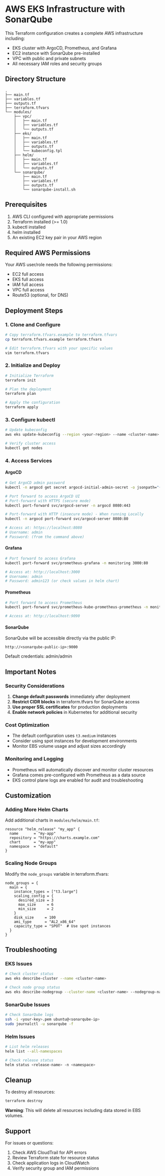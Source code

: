 # AWS EKS Infrastructure with SonarQube

This Terraform configuration creates a complete AWS infrastructure including:
- EKS cluster with ArgoCD, Prometheus, and Grafana
- EC2 instance with SonarQube pre-installed
- VPC with public and private subnets
- All necessary IAM roles and security groups

## Directory Structure

```
.
├── main.tf
├── variables.tf
├── outputs.tf
├── terraform.tfvars
└── modules/
    ├── vpc/
    │   ├── main.tf
    │   ├── variables.tf
    │   └── outputs.tf
    ├── eks/
    │   ├── main.tf
    │   ├── variables.tf
    │   ├── outputs.tf
    │   └── kubeconfig.tpl
    ├── helm/
    │   ├── main.tf
    │   ├── variables.tf
    │   └── outputs.tf
    └── sonarqube/
        ├── main.tf
        ├── variables.tf
        ├── outputs.tf
        └── sonarqube-install.sh
```

## Prerequisites

1. AWS CLI configured with appropriate permissions
2. Terraform installed (>= 1.0)
3. kubectl installed
4. helm installed
5. An existing EC2 key pair in your AWS region

## Required AWS Permissions

Your AWS user/role needs the following permissions:
- EC2 full access
- EKS full access
- IAM full access
- VPC full access
- Route53 (optional, for DNS)

## Deployment Steps

### 1. Clone and Configure

```bash
# Copy terraform.tfvars.example to terraform.tfvars
cp terraform.tfvars.example terraform.tfvars

# Edit terraform.tfvars with your specific values
vim terraform.tfvars
```

### 2. Initialize and Deploy

```bash
# Initialize Terraform
terraform init

# Plan the deployment
terraform plan

# Apply the configuration
terraform apply
```

### 3. Configure kubectl

```bash
# Update kubeconfig
aws eks update-kubeconfig --region <your-region> --name <cluster-name>

# Verify cluster access
kubectl get nodes
```

### 4. Access Services

#### ArgoCD
```bash
# Get ArgoCD admin password
kubectl -n argocd get secret argocd-initial-admin-secret -o jsonpath="{.data.password}" | base64 -d

# Port forward to access ArgoCD UI
# Port-forward with HTTPS (secure mode)
kubectl port-forward svc/argocd-server -n argocd 8080:443

# Port-forward with HTTP (insecure mode) - When running Locally
kubectl -n argocd port-forward svc/argocd-server 8080:80

# Access at: https://localhost:8080
# Username: admin
# Password: (from the command above)
```

#### Grafana
```bash
# Port forward to access Grafana
kubectl port-forward svc/prometheus-grafana -n monitoring 3000:80

# Access at: http://localhost:3000
# Username: admin
# Password: admin123 (or check values in helm chart)
```

#### Prometheus
```bash
# Port forward to access Prometheus
kubectl port-forward svc/prometheus-kube-prometheus-prometheus -n monitoring 9090:9090

# Access at: http://localhost:9090
```

#### SonarQube
SonarQube will be accessible directly via the public IP:
```
http://<sonarqube-public-ip>:9000
```
Default credentials: admin/admin

## Important Notes

### Security Considerations
1. **Change default passwords** immediately after deployment
2. **Restrict CIDR blocks** in terraform.tfvars for SonarQube access
3. **Use proper SSL certificates** for production deployments
4. **Enable network policies** in Kubernetes for additional security

### Cost Optimization
- The default configuration uses `t3.medium` instances
- Consider using spot instances for development environments
- Monitor EBS volume usage and adjust sizes accordingly

### Monitoring and Logging
- Prometheus will automatically discover and monitor cluster resources
- Grafana comes pre-configured with Prometheus as a data source
- EKS control plane logs are enabled for audit and troubleshooting

## Customization

### Adding More Helm Charts
Add additional charts in `modules/helm/main.tf`:

```hcl
resource "helm_release" "my_app" {
  name       = "my-app"
  repository = "https://charts.example.com"
  chart      = "my-app"
  namespace  = "default"
}
```

### Scaling Node Groups
Modify the `node_groups` variable in terraform.tfvars:

```hcl
node_groups = {
  main = {
    instance_types = ["t3.large"]
    scaling_config = {
      desired_size = 3
      max_size     = 6
      min_size     = 2
    }
    disk_size     = 100
    ami_type      = "AL2_x86_64"
    capacity_type = "SPOT"  # Use spot instances
  }
}
```

## Troubleshooting

### EKS Issues
```bash
# Check cluster status
aws eks describe-cluster --name <cluster-name>

# Check node group status
aws eks describe-nodegroup --cluster-name <cluster-name> --nodegroup-name main
```

### SonarQube Issues
```bash
# Check SonarQube logs
ssh -i <your-key>.pem ubuntu@<sonarqube-ip>
sudo journalctl -u sonarqube -f
```

### Helm Issues
```bash
# List helm releases
helm list --all-namespaces

# Check release status
helm status <release-name> -n <namespace>
```

## Cleanup

To destroy all resources:

```bash
terraform destroy
```

**Warning**: This will delete all resources including data stored in EBS volumes.

## Support

For issues or questions:
1. Check AWS CloudTrail for API errors
2. Review Terraform state for resource status
3. Check application logs in CloudWatch
4. Verify security group and IAM permissions